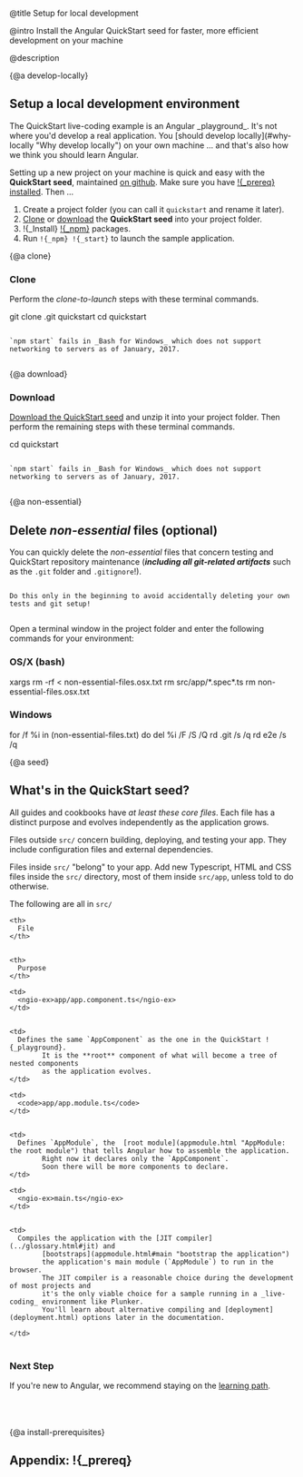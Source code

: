 @title
Setup for local development

@intro
Install the Angular QuickStart seed for faster, more efficient development on your machine

@description


{@a develop-locally}
## Setup a local development environment

<span if-docs="ts">
The <live-example name=quickstart>QuickStart live-coding</live-example> example is an Angular _playground_.
It's not where you'd develop a real application. 
You [should develop locally](#why-locally "Why develop locally") on your own machine ... and that's also how we think you should learn Angular.
</span>

Setting up a new project on your machine is quick and easy with the **QuickStart seed**,
maintained [on github](!{_qsRepo} "Install the github QuickStart repo"). 
Make sure you have [!{_prereq} installed](#install-prerequisites "What if you don't have !{_prereq}?").
Then ...
1. Create a project folder (you can call it `quickstart` and rename it later).
1. [Clone](#clone "Clone it from github") or [download](#download "download it from github") the **QuickStart seed** into your project folder.
1. !{_Install} [!{_npm}](#install-prerequisites "What if you don't have !{_prereq}?") packages.
1. Run `!{_npm} !{_start}` to launch the sample application.


{@a clone}
### Clone

Perform the _clone-to-launch_ steps with these terminal commands.

<code-example language="sh" class="code-shell">
  git clone   .git quickstart  
    cd quickstart  
       
       
    
</code-example>



~~~ {.alert.is-important}

`npm start` fails in _Bash for Windows_ which does not support networking to servers as of January, 2017.


~~~



{@a download}
### Download
<a href="!{_qsRepoZip}" title="Download the QuickStart seed repository">Download the QuickStart seed</a>
and unzip it into your project folder. Then perform the remaining steps with these terminal commands.

<code-example language="sh" class="code-shell">
  cd quickstart  
       
       
    
</code-example>



~~~ {.alert.is-important}

`npm start` fails in _Bash for Windows_ which does not support networking to servers as of January, 2017.


~~~



{@a non-essential}

## Delete _non-essential_ files (optional)

You can quickly delete the _non-essential_ files that concern testing and QuickStart repository maintenance
(***including all git-related artifacts*** such as the `.git` folder and `.gitignore`!).


~~~ {.alert.is-important}

Do this only in the beginning to avoid accidentally deleting your own tests and git setup!


~~~

Open a terminal window in the project folder and enter the following commands for your environment:

### OS/X (bash)
<code-example language="sh" class="code-shell">
  xargs rm -rf &lt; non-essential-files.osx.txt  
    rm src/app/*.spec*.ts  
    rm non-essential-files.osx.txt  
    
</code-example>

### Windows
<code-example language="sh" class="code-shell">
  for /f %i in (non-essential-files.txt) do del %i /F /S /Q  
    rd .git /s /q  
    rd e2e /s /q  
    
</code-example>



{@a seed}

## What's in the QuickStart seed?
All guides and cookbooks have _at least these core files_. 
Each file has a distinct purpose and evolves independently as the application grows.

Files outside `src/` concern building, deploying, and testing your app.
They include configuration files and external dependencies.

Files inside `src/` "belong" to your app.
Add new Typescript, HTML and CSS files inside the `src/` directory, most of them inside `src/app`,
unless told to do otherwise.

The following are all in `src/`

<style>
  td, th {vertical-align: top}
</style>


<table width="100%">

  <col width="20%">

  </col>


  <col width="80%">

  </col>


  <tr>

    <th>
      File
    </th>


    <th>
      Purpose
    </th>


  </tr>


  <tr>

    <td>
      <ngio-ex>app/app.component.ts</ngio-ex>
    </td>


    <td>
      Defines the same `AppComponent` as the one in the QuickStart !{_playground}.      
            It is the **root** component of what will become a tree of nested components      
            as the application evolves. 
    </td>


  </tr>


  <tr if-docs="ts">

    <td>
      <code>app/app.module.ts</code>
    </td>


    <td>
      Defines `AppModule`, the  [root module](appmodule.html "AppModule: the root module") that tells Angular how to assemble the application.      
            Right now it declares only the `AppComponent`.      
            Soon there will be more components to declare.
    </td>


  </tr>


  <tr>

    <td>
      <ngio-ex>main.ts</ngio-ex>
    </td>


    <td>
      Compiles the application with the [JIT compiler](../glossary.html#jit) and      
            [bootstraps](appmodule.html#main "bootstrap the application")       
            the application's main module (`AppModule`) to run in the browser.      
            The JIT compiler is a reasonable choice during the development of most projects and      
            it's the only viable choice for a sample running in a _live-coding_ environment like Plunker.      
            You'll learn about alternative compiling and [deployment](deployment.html) options later in the documentation.      
            
    </td>


  </tr>


</table>


### Next Step

If you're new to Angular, we recommend staying on the [learning path](learning-angular.html "Angular learning path").
<br></br><br></br>

{@a install-prerequisites}

## Appendix: !{_prereq}